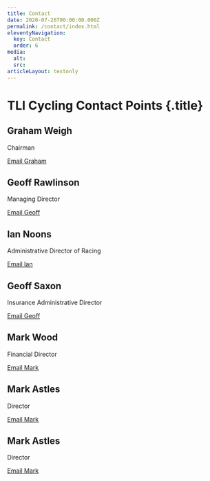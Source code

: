```yaml
---
title: Contact
date: 2020-07-26T00:00:00.000Z
permalink: /contact/index.html
eleventyNavigation:
  key: Contact
  order: 6
media:
  alt:
  src:
articleLayout: textonly
---
```

<meta data-helmet content="Contact information for TLI Cycling" name="description">

# TLI Cycling Contact Points {.title}

<div class="tile-grid">

  <div class="tile">
    <h2 class="subtitle">Graham Weigh</h2>
    <p>Chairman</p>
    <a href="mailto:grahamweigh@tlicycling.com">Email Graham</a>
  </div>

  <div class="tile">
    <h2 class="subtitle">Geoff Rawlinson</h2>
    <p>Managing Director</p>
    <a href="mailto:geoffrawlinson@tlicycling.com">Email Geoff</a>
  </div>

  <div class="tile">
    <h2 class="subtitle">Ian Noons</h2>
    <p>Administrative Director of Racing</p>
    <a href="mailto:iannoons@tlicycling.com">Email Ian</a>
  </div>

  <div class="tile">
    <h2 class="subtitle">Geoff Saxon</h2>
    <p>Insurance Administrative Director</p>
    <a href="mailto:geoffsaxon@tlicycling.com">Email Geoff</a>
  </div>

  <div class="tile">
    <h2 class="subtitle">Mark Wood</h2>
    <p>Financial Director</p>
    <a href="mailto:markwood@tlicycling.com">Email Mark</a>
  </div>

  <div class="tile">
    <h2 class="subtitle">Mark Astles</h2>
    <p>Director</p>
    <a href="mailto:markastles@tlicycling.com">Email Mark</a>
  </div>

  <div class="tile">
    <h2 class="subtitle">Mark Astles</h2>
    <p>Director</p>
    <a href="mailto:markastles@tlicycling.com">Email Mark</a>
  </div>

</div>
